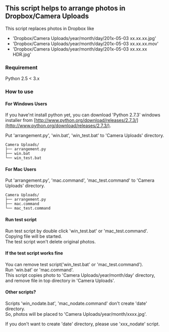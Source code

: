 ## This script helps to arrange photos in Dropbox/Camera Uploads

This script replaces photos in Dropbox like 
- 'Dropbox/Camera Uploads/year/month/day/201x-05-03 xx.xx.xx.jpg'
- 'Dropbox/Camera Uploads/year/month/day/201x-05-03 xx.xx.xx.mov'
- 'Dropbox/Camera Uploads/year/month/day/201x-05-03 xx.xx.xx HDR.jpg'

### Requirement

Python 2.5 < 3.x

### How to use

#### For Windows Users

If you have'nt install python yet,
you can download 'Python 2.7.3' windows installer from [http://www.python.org/download/releases/2.7.3/](http://www.python.org/download/releases/2.7.3/).

Put 'arrangement.py', 'win.bat', 'win_test.bat' to 'Camera Uploads' directory.

```
Camera Uploads/
├── arrangement.py
├── win.bat
└── win_test.bat
```

#### For Mac Users

Put 'arrangement.py', 'mac.command', 'mac_test.command' to 'Camera Uploads' directory.

```
Camera Uploads/
├── arrangement.py
├── mac.command
└── mac_test.command
```

#### Run test script

Run test script by double click 'win_test.bat' or 'mac_test.command'.  
Copying file will be started.  
The test script won't delete original photos.

#### If the test script works fine

You can remove test script('win_test.bat' or 'mac_test.command').  
Run 'win.bat' or 'mac.command'.  
This script copies photo to 'Camera Uploads/year/month/day' directory,  
and remove file in top directory in 'Camera Uploads'.

#### Other scripts?

Scripts 'win_nodate.bat', 'mac_nodate.command' don't create 'date' directory.  
So, photos will be placed to 'Camera Uploads/year/month/xxxx.jpg'.

If you don't want to create 'date' directory, please use 'xxx_nodate' script.
